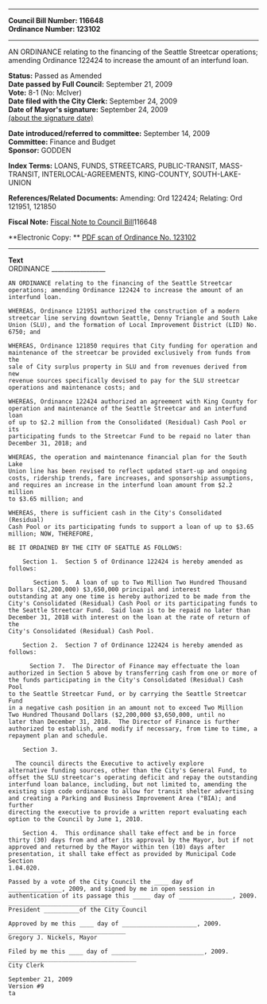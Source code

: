 * * * * *  
  
**Council Bill Number: [](#h0)[](#h2)116648**   
**Ordinance Number: 123102**  
  
* * * * *  
  
AN ORDINANCE relating to the financing of the Seattle Streetcar operations; amending Ordinance 122424 to increase the amount of an interfund loan.  
  
**Status:** Passed as Amended   
**Date passed by Full Council:** September 21, 2009   
**Vote:** 8-1 (No: McIver)   
**Date filed with the City Clerk:** September 24, 2009   
**Date of Mayor's signature:** September 24, 2009   
[(about the signature date)](/~public/approvaldate.htm)   
  
  
**Date introduced/referred to committee:** September 14, 2009   
**Committee:** Finance and Budget   
**Sponsor:** GODDEN   
  
**Index Terms:** LOANS, FUNDS, STREETCARS, PUBLIC-TRANSIT, MASS-TRANSIT, INTERLOCAL-AGREEMENTS, KING-COUNTY, SOUTH-LAKE-UNION  
  
**References/Related Documents:** Amending: Ord 122424; Relating: Ord 121951, 121850  
  
**Fiscal Note:** [Fiscal Note to Council Bill](http://clerk.seattle.gov/~public/fnote/116648.htm)[](#h1)[](#h3)116648  
  
**Electronic Copy: ** [PDF scan of Ordinance No. 123102](/~archives/Ordinances/Ord_123102.pdf)  
  
* * * * *  
  
**Text**  
    ORDINANCE _________________  
  
    AN ORDINANCE relating to the financing of the Seattle Streetcar  
    operations; amending Ordinance 122424 to increase the amount of an  
    interfund loan.  
  
    WHEREAS, Ordinance 121951 authorized the construction of a modern  
    streetcar line serving downtown Seattle, Denny Triangle and South Lake  
    Union (SLU), and the formation of Local Improvement District (LID) No.  
    6750; and  
  
    WHEREAS, Ordinance 121850 requires that City funding for operation and  
    maintenance of the streetcar be provided exclusively from funds from the  
    sale of City surplus property in SLU and from revenues derived from new  
    revenue sources specifically devised to pay for the SLU streetcar  
    operations and maintenance costs; and  
  
    WHEREAS, Ordinance 122424 authorized an agreement with King County for  
    operation and maintenance of the Seattle Streetcar and an interfund loan  
    of up to $2.2 million from the Consolidated (Residual) Cash Pool or its  
    participating funds to the Streetcar Fund to be repaid no later than  
    December 31, 2018; and  
  
    WHEREAS, the operation and maintenance financial plan for the South Lake  
    Union line has been revised to reflect updated start-up and ongoing  
    costs, ridership trends, fare increases, and sponsorship assumptions,  
    and requires an increase in the interfund loan amount from $2.2 million  
    to $3.65 million; and  
  
    WHEREAS, there is sufficient cash in the City's Consolidated (Residual)  
    Cash Pool or its participating funds to support a loan of up to $3.65  
    million; NOW, THEREFORE,  
  
    BE IT ORDAINED BY THE CITY OF SEATTLE AS FOLLOWS:  
  
        Section 1.  Section 5 of Ordinance 122424 is hereby amended as  
    follows:  
  
           Section 5.  A loan of up to Two Million Two Hundred Thousand  
    Dollars ($2,200,000) $3,650,000 principal and interest  
    outstanding at any one time is hereby authorized to be made from the  
    City's Consolidated (Residual) Cash Pool or its participating funds to  
    the Seattle Streetcar Fund.  Said loan is to be repaid no later than  
    December 31, 2018 with interest on the loan at the rate of return of the  
    City's Consolidated (Residual) Cash Pool.  
  
        Section 2.  Section 7 of Ordinance 122424 is hereby amended as  
    follows:  
  
          Section 7.  The Director of Finance may effectuate the loan  
    authorized in Section 5 above by transferring cash from one or more of  
    the funds participating in the City's Consolidated (Residual) Cash Pool  
    to the Seattle Streetcar Fund, or by carrying the Seattle Streetcar Fund  
    in a negative cash position in an amount not to exceed Two Million  
    Two Hundred Thousand Dollars ($2,200,000 $3,650,000, until no  
    later than December 31, 2018.  The Director of Finance is further  
    authorized to establish, and modify if necessary, from time to time, a  
    repayment plan and schedule.  
  
        Section 3.  
  
      The council directs the Executive to actively explore  
    alternative funding sources, other than the City's General Fund, to  
    offset the SLU streetcar's operating deficit and repay the outstanding  
    interfund loan balance, including, but not limited to, amending the  
    existing sign code ordinance to allow for transit shelter advertising  
    and creating a Parking and Business Improvement Area ("BIA); and further  
    directing the executive to provide a written report evaluating each  
    option to the Council by June 1, 2010.  
  
        Section 4.  This ordinance shall take effect and be in force  
    thirty (30) days from and after its approval by the Mayor, but if not  
    approved and returned by the Mayor within ten (10) days after  
    presentation, it shall take effect as provided by Municipal Code Section  
    1.04.020.  
  
    Passed by a vote of the City Council the ____ day of  
    _______________, 2009, and signed by me in open session in  
    authentication of its passage this _____ day of _______________, 2009.  
    _________________________________  
    President __________of the City Council  
  
    Approved by me this ____ day of _____________________, 2009.  
    _________________________________  
    Gregory J. Nickels, Mayor  
  
    Filed by me this ____ day of __________________________, 2009.  
    ____________________________________  
    City Clerk  
  
    September 21, 2009  
    Version #9  
    ta  
